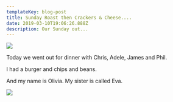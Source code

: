 ```yaml
---
templateKey: blog-post
title: Sunday Roast then Crackers & Cheese....
date: 2019-03-10T19:06:26.888Z
description: Our Sunday out...
---
```

![](/img/products-grid2.jpg)

Today we went out for dinner with Chris, Adele, James and Phil.

I had a burger and chips and beans.

And my name is Olivia.  My sister is called Eva.

![](/img/joesgardenservices-greenshears-150px.png)
